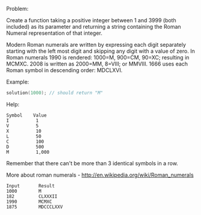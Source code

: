 Problem:

Create a function taking a positive integer between 1 and 3999 (both included) as its parameter and
returning a string containing the Roman Numeral representation of that integer.

Modern Roman numerals are written by expressing each digit separately starting with the left most digit and skipping any digit with a value of zero.
In Roman numerals 1990 is rendered: 1000=M, 900=CM, 90=XC; resulting in MCMXC.
2008 is written as 2000=MM, 8=VIII; or MMVIII.
1666 uses each Roman symbol in descending order: MDCLXVI.

Example:
```c++
solution(1000); // should return "M"
```

Help:
```
Symbol    Value
I          1
V          5
X          10
L          50
C          100
D          500
M          1,000
```
Remember that there can't be more than 3 identical symbols in a row.

More about roman numerals - http://en.wikipedia.org/wiki/Roman_numerals

```
Input       Result
1000        M
182         CLXXXII
1990        MCMXC
1875        MDCCCLXXV
```
